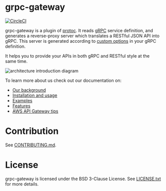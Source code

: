# grpc-gateway

[![CircleCI](https://circleci.com/gh/grpc-ecosystem/grpc-gateway.svg?style=svg)](https://circleci.com/gh/grpc-ecosystem/grpc-gateway)

grpc-gateway is a plugin of [protoc](http://github.com/google/protobuf).
It reads [gRPC](http://github.com/grpc/grpc-common) service definition,
and generates a reverse-proxy server which translates a RESTful JSON API into gRPC.
This server is generated according to [custom options](https://cloud.google.com/service-management/reference/rpc/google.api#http) in your gRPC definition.

It helps you to provide your APIs in both gRPC and RESTful style at the same time.

![architecture introduction diagram](https://docs.google.com/drawings/d/12hp4CPqrNPFhattL_cIoJptFvlAqm5wLQ0ggqI5mkCg/pub?w=749&amp;h=370)

To learn more about us check out our documentation on:

*   [Our background](_docs/background.md)
*   [Installation and usage](_docs/usage.md)
*   [Examples](_docs/examples.md)
*   [Features](_docs/features.md)
*   [AWS API Gateway tips](_docs/aws.md)


# Contribution
See [CONTRIBUTING.md](http://github.com/catper/grpc-gateway/blob/master/CONTRIBUTING.md).

# License
grpc-gateway is licensed under the BSD 3-Clause License.
See [LICENSE.txt](https://github.com/catper/grpc-gateway/blob/master/LICENSE.txt) for more details.
